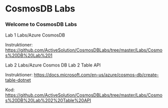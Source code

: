 # CosmosDB Labs

### Welcome to CosmosDB Labs

Lab 1
Labs/Azure CosmosDB

Instruktioner:
https://github.com/ActiveSolution/CosmosDBLabs/tree/master/Labs/Cosmos%20DB%20Lab%201

Lab 2 
Labs/Azure Cosmos DB Lab 2 Table API

Instruktioner: 
https://docs.microsoft.com/en-us/azure/cosmos-db/create-table-dotnet

Kod:
https://github.com/ActiveSolution/CosmosDBLabs/tree/master/Labs/Cosmos%20DB%20Lab%202%20Table%20API


